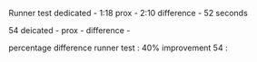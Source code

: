 Runner test
	dedicated - 1:18
	prox - 2:10
	difference - 52 seconds 

54
	deicated - 
	prox - 
	difference - 

percentage difference
	runner test : 40% improvement
	54 : 